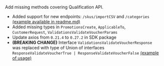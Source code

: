 [//]: # (This is an example of changeset)
[//]: # (Note `..%2F..%2F` in paths, this changelog text will be in packages/sdk/CHANGELOG.md)

Add missing methods covering Qualification API.
  - Added support for new endpoints: `/skus/importCSV` and `/categories` [(example available in readme.md)](..%2F..%2Fpackages%2Fsdk%2FREADME.md)
  - Added missing types in `PromotionsCreate`, `ApplicableTo`, `CustomerRequest`, `ValidationsValidateVoucherParams`
  - Update axios from `0.21.4` to `0.27.2` in SDK package
  - **(BREAKING CHANGE)** Interface `ValidationsValidateVoucherResponse` was replaced with type of Union of interfaces `ResponseValidateVoucherTrue | ResponseValidateVoucherFalse`
[(example of usage)](..%2F..%2Fexamples%2Fsdk%2Fwith-nodejs-typescript%2Fserver-product.ts)
